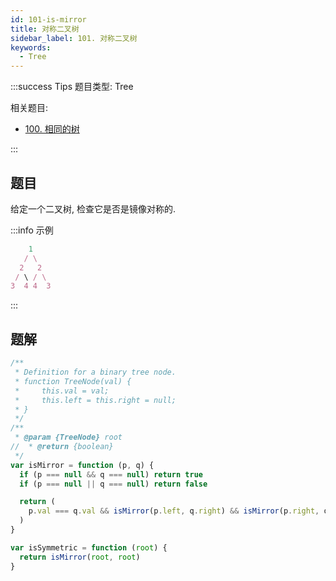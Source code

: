 ```yaml
---
id: 101-is-mirror
title: 对称二叉树
sidebar_label: 101. 对称二叉树
keywords:
  - Tree
---
```


:::success Tips
题目类型: Tree

相关题目:

- [100. 相同的树](/leetcode/easy/100-is-same-tree)

:::

## 题目

给定一个二叉树, 检查它是否是镜像对称的.

:::info 示例

```ts
    1
   / \
  2   2
 / \ / \
3  4 4  3
```

:::

## 题解

```ts
/**
 * Definition for a binary tree node.
 * function TreeNode(val) {
 *     this.val = val;
 *     this.left = this.right = null;
 * }
 */
/**
 * @param {TreeNode} root
//  * @return {boolean}
 */
var isMirror = function (p, q) {
  if (p === null && q === null) return true
  if (p === null || q === null) return false

  return (
    p.val === q.val && isMirror(p.left, q.right) && isMirror(p.right, q.left)
  )
}

var isSymmetric = function (root) {
  return isMirror(root, root)
}
```
